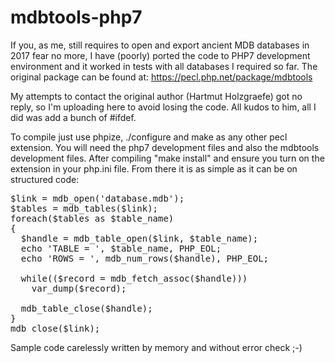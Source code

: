 # mdbtools-php7

If you, as me, still requires to open and export ancient MDB databases in 2017 fear no more, I have (poorly) ported the code to PHP7 development environment and it worked in tests with all databases I required so far. The original package can be found at: 
https://pecl.php.net/package/mdbtools

My attempts to contact the original author (Hartmut Holzgraefe) got no reply, so I'm uploading here to avoid losing the code. All kudos to him, all I did was add a bunch of #ifdef.

To compile just use phpize, ./configure and make as any other pecl extension. You will need the php7 development files and also the mdbtools development files. After compiling "make install" and ensure you turn on the extension in your php.ini file. From there it is as simple as it can be on structured code:

<pre>
$link = mdb_open('database.mdb');
$tables = mdb_tables($link);
foreach($tables as $table_name)
{
  $handle = mdb_table_open($link, $table_name);
  echo 'TABLE = ', $table_name, PHP_EOL;
  echo 'ROWS = ', mdb_num_rows($handle), PHP_EOL;

  while(($record = mdb_fetch_assoc($handle)))
    var_dump($record);

  mdb_table_close($handle);
}
mdb_close($link);
</pre>

Sample code carelessly written by memory and without error check ;-)
